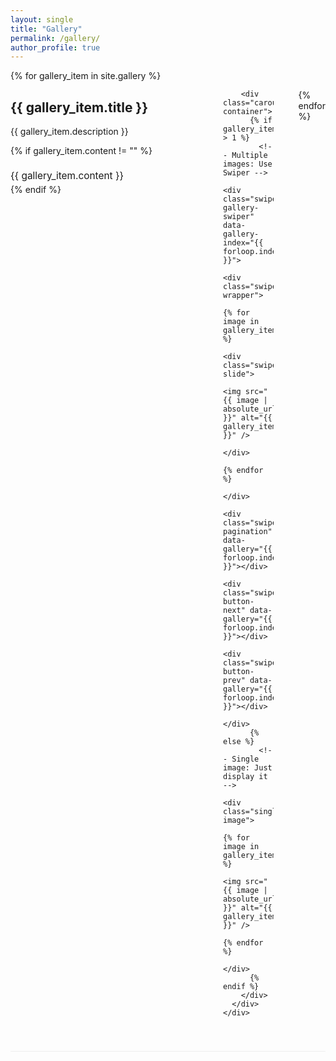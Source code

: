 ```yaml
---
layout: single
title: "Gallery"
permalink: /gallery/
author_profile: true
---
```


<!-- Swiper CSS -->
<link rel="stylesheet" href="https://cdn.jsdelivr.net/npm/swiper@11/swiper-bundle.min.css" />

<div class="photo-gallery">
  {% for gallery_item in site.gallery %}
    <div class="gallery-section {% cycle 'left', 'right' %}">
      <div class="gallery-content">
        <div class="gallery-info">
          <h2>{{ gallery_item.title }}</h2>
          <p>{{ gallery_item.description }}</p>
          {% if gallery_item.content != "" %}
            <div class="gallery-text">
              {{ gallery_item.content }}
            </div>
          {% endif %}
        </div>
        
        <div class="carousel-container">
          {% if gallery_item.images.size > 1 %}
            <!-- Multiple images: Use Swiper -->
            <div class="swiper gallery-swiper" data-gallery-index="{{ forloop.index }}">
              <div class="swiper-wrapper">
                {% for image in gallery_item.images %}
                  <div class="swiper-slide">
                    <img src="{{ image | absolute_url }}" alt="{{ gallery_item.title }}" />
                  </div>
                {% endfor %}
              </div>
              <div class="swiper-pagination" data-gallery="{{ forloop.index }}"></div>
              <div class="swiper-button-next" data-gallery="{{ forloop.index }}"></div>
              <div class="swiper-button-prev" data-gallery="{{ forloop.index }}"></div>
            </div>
          {% else %}
            <!-- Single image: Just display it -->
            <div class="single-image">
              {% for image in gallery_item.images %}
                <img src="{{ image | absolute_url }}" alt="{{ gallery_item.title }}" />
              {% endfor %}
            </div>
          {% endif %}
        </div>
      </div>
    </div>
  {% endfor %}
</div>

<style>
.carousel-container {
  flex: 1;
  max-width: 500px;
  position: relative;
}

.gallery-swiper {
  width: 100%;
  height: 300px;
  border-radius: 10px;
  box-shadow: 0 4px 8px rgba(0,0,0,0.1);
  overflow: hidden;
  background: #fff;
}

.swiper-slide {
  display: flex;
  align-items: center;
  justify-content: center;
  background: #f8f8f8;
}

.swiper-slide img {
  width: 100%;
  height: 100%;
  object-fit: cover;
}

/* Single image styling - match swiper dimensions */
.single-image {
  width: 100%;
  height: 300px;
  background: #fff;
  border-radius: 10px;
  box-shadow: 0 4px 8px rgba(0,0,0,0.1);
  display: flex;
  align-items: center;
  justify-content: center;
  overflow: hidden;
}

.single-image img {
  width: 100%;
  height: 100%;
  object-fit: cover;
}

.gallery-section {
  margin-bottom: 60px;
  border-bottom: 1px solid #eee;
  padding-bottom: 40px;
}

.gallery-content {
  display: flex;
  align-items: flex-start;
  gap: 40px;
}

.gallery-info {
  flex: 1;
  min-width: 300px;
}

.gallery-section.left .gallery-content {
  flex-direction: row;
}

.gallery-section.right .gallery-content {
  flex-direction: row-reverse;
}

.gallery-text {
  margin-top: 20px;
  font-size: 1.1em;
  line-height: 1.6;
}

/* Swiper custom styling */
.swiper-pagination {
  bottom: 10px !important;
}

.swiper-pagination-bullet {
  background: rgba(255, 255, 255, 0.8);
  width: 12px;
  height: 12px;
  margin: 0 5px !important;
  opacity: 0.8;
}

.swiper-pagination-bullet-active {
  background: #fff;
  opacity: 1;
}

.swiper-button-next,
.swiper-button-prev {
  background: rgba(0, 0, 0, 0.5);
  width: 40px !important;
  height: 40px !important;
  border-radius: 50%;
  color: white !important;
  margin-top: -20px !important;
}

.swiper-button-next:hover,
.swiper-button-prev:hover {
  background: rgba(0, 0, 0, 0.8);
}

.swiper-button-next::after,
.swiper-button-prev::after {
  font-size: 16px !important;
  font-weight: bold;
}

.swiper-button-next {
  right: 10px !important;
}

.swiper-button-prev {
  left: 10px !important;
}

/* Responsive design */
@media (max-width: 768px) {
  .gallery-content {
    flex-direction: column !important;
  }
  
  .gallery-info {
    min-width: auto;
  }
  
  .carousel-container {
    max-width: 100%;
  }
  
  .gallery-swiper {
    height: 250px;
  }
  
  .single-image img {
    height: 250px;
  }
  
  .swiper-button-next,
  .swiper-button-prev {
    width: 35px !important;
    height: 35px !important;
    margin-top: -17.5px !important;
  }
  
  .swiper-button-next::after,
  .swiper-button-prev::after {
    font-size: 14px !important;
  }
  
  .swiper-pagination-bullet {
    width: 14px;
    height: 14px;
    margin: 0 8px !important;
  }
}

@media (max-width: 480px) {
  .gallery-swiper {
    height: 200px;
  }
  
  .single-image img {
    height: 200px;
  }
  
  .gallery-content {
    gap: 20px;
  }
  
  .gallery-section {
    margin-bottom: 40px;
  }
  
  .swiper-button-next,
  .swiper-button-prev {
    width: 30px !important;
    height: 30px !important;
    margin-top: -15px !important;
  }
  
  .swiper-button-next::after,
  .swiper-button-prev::after {
    font-size: 12px !important;
  }
}
</style>

<!-- Swiper JS with multiple loading strategies -->
<script src="https://cdn.jsdelivr.net/npm/swiper@11/swiper-bundle.min.js"></script>

<!-- Inline script with immediate execution -->
<script>
// Wrap everything in IIFE to avoid conflicts
(function() {
  'use strict';
  
  console.log('🔧 Gallery script loading...');
  console.log('Document ready state:', document.readyState);
  console.log('Swiper available:', typeof Swiper);
  
  // Configuration object
  const GalleryConfig = {
    maxAttempts: 100,
    attemptDelay: 100,
    attempts: 0,
    
    init: function() {
      this.attempts++;
      console.log(`Attempt ${this.attempts}: Checking conditions...`);
      
      // Check all conditions
      const swiperLoaded = typeof Swiper !== 'undefined';
      const domReady = document.readyState !== 'loading';
      const elementsExist = document.querySelectorAll('.gallery-swiper').length > 0;
      
      console.log(`- Swiper: ${swiperLoaded}`);
      console.log(`- DOM: ${domReady}`);
      console.log(`- Elements: ${elementsExist}`);
      
      if (swiperLoaded && domReady && elementsExist) {
        console.log('✅ All conditions met, initializing...');
        this.initializeSwipers();
        return true;
      }
      
      if (this.attempts < this.maxAttempts) {
        setTimeout(() => this.init(), this.attemptDelay);
      } else {
        console.error('❌ Max attempts reached');
      }
      return false;
    },
    
    initializeSwipers: function() {
      const swipers = document.querySelectorAll('.gallery-swiper');
      console.log(`🚀 Found ${swipers.length} swiper elements`);
      
      swipers.forEach((swiperEl, index) => {
        if (swiperEl.swiper) {
          console.log(`Swiper ${index + 1} already initialized`);
          return;
        }
        
        const galleryIndex = swiperEl.getAttribute('data-gallery-index');
        const slides = swiperEl.querySelectorAll('.swiper-slide');
        
        console.log(`Initializing swiper ${index + 1}, gallery: ${galleryIndex}, slides: ${slides.length}`);
        
        try {
          const swiper = new Swiper(swiperEl, {
            slidesPerView: 1,
            spaceBetween: 0,
            loop: slides.length > 1,
            speed: 400,
            autoplay: {
              delay: 2000,
              disableOnInteraction: false,
            },
            pagination: {
              el: `[data-gallery="${galleryIndex}"].swiper-pagination`,
              clickable: true,
            },
            navigation: {
              nextEl: `[data-gallery="${galleryIndex}"].swiper-button-next`,
              prevEl: `[data-gallery="${galleryIndex}"].swiper-button-prev`,
            },
            touchRatio: 1,
            simulateTouch: true,
            allowTouchMove: true,
            observer: true,
            observeParents: true,
          });
          
          // Stop autoplay initially
          swiper.autoplay.stop();
          
          // Hover autoplay for desktop
          if (!('ontouchstart' in window)) {
            swiperEl.addEventListener('mouseenter', () => swiper.autoplay.start());
            swiperEl.addEventListener('mouseleave', () => swiper.autoplay.stop());
          }
          
          console.log(`✅ Swiper ${index + 1} initialized successfully`);
          
        } catch (error) {
          console.error(`❌ Error with swiper ${index + 1}:`, error);
        }
      });
    }
  };
  
  // Start initialization immediately
  GalleryConfig.init();
  
  // Also try on page events
  document.addEventListener('DOMContentLoaded', () => {
    console.log('📄 DOMContentLoaded triggered');
    GalleryConfig.init();
  });
  
  window.addEventListener('load', () => {
    console.log('🌐 Window load triggered');
    GalleryConfig.init();
  });
  
  // Jekyll-specific: Try after a delay for late-loading content
  setTimeout(() => {
    console.log('⏰ Timeout fallback triggered');
    GalleryConfig.init();
  }, 1000);
  
  setTimeout(() => {
    console.log('⏰ Final fallback triggered');
    GalleryConfig.init();
  }, 3000);
  
})();
</script>